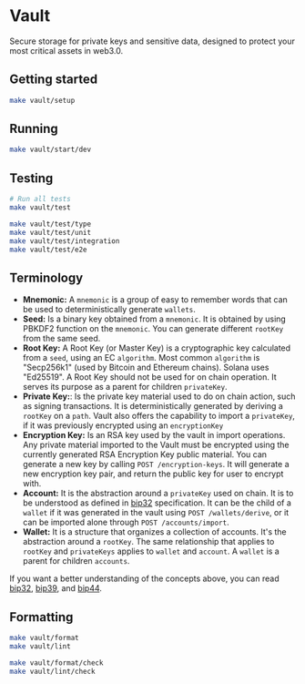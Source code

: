 # Vault

Secure storage for private keys and sensitive data, designed to protect your
most critical assets in web3.0.

## Getting started

```bash
make vault/setup
```

## Running

```bash
make vault/start/dev
```

## Testing

```bash
# Run all tests
make vault/test

make vault/test/type
make vault/test/unit
make vault/test/integration
make vault/test/e2e
```

## Terminology

- **Mnemonic:** A `mnemonic` is a group of easy to remember words that can be
  used to deterministically generate `wallets`.
- **Seed:** Is a binary key obtained from a `mnemonic`. It is obtained by using
  PBKDF2 function on the `mnemonic`. You can generate different `rootKey` from
  the same seed.
- **Root Key:** A Root Key (or Master Key) is a cryptographic key calculated
  from a `seed`, using an EC `algorithm`. Most common `algorithm` is "Secp256k1"
  (used by Bitcoin and Ethereum chains). Solana uses "Ed25519". A Root Key should
  not be used for on chain operation. It serves its purpose as a parent for
  children `privateKey`.
- **Private Key:**: Is the private key material used to do on chain action,
  such as signing transactions. It is deterministically generated by deriving a
  `rootKey` on a `path`. Vault also offers the capability to import a
  `privateKey`, if it was previously encrypted using an `encryptionKey`
- **Encryption Key:** Is an RSA key used by the vault in import operations. Any
  private material imported to the Vault must be encrypted using the currently
  generated RSA Encryption Key public material. You can generate a new key by
  calling `POST /encryption-keys`. It will generate a new encryption key pair,
  and return the public key for user to encrypt with.
- **Account:** It is the abstraction around a `privateKey` used on chain. It is
  to be understood as defined in
  [bip32](https://github.com/bitcoin/bips/blob/master/bip-0032.mediawiki)
  specification. It can be the child of a `wallet` if it was generated in the
  vault using `POST /wallets/derive`, or it can be imported alone through `POST
/accounts/import`.
- **Wallet:** It is a structure that organizes a collection of accounts. It's
  the abstraction around a `rootKey`. The same relationship that applies to
  `rootKey` and `privateKeys` applies to `wallet` and `account`. A `wallet` is a
  parent for children `accounts`.

If you want a better understanding of the concepts above, you can read
[bip32](https://github.com/bitcoin/bips/blob/master/bip-0032.mediawiki),
[bip39](https://github.com/bitcoin/bips/blob/master/bip-0039.mediawiki), and
[bip44](https://github.com/bitcoin/bips/blob/master/bip-0044.mediawiki).

## Formatting

```bash
make vault/format
make vault/lint

make vault/format/check
make vault/lint/check
```
